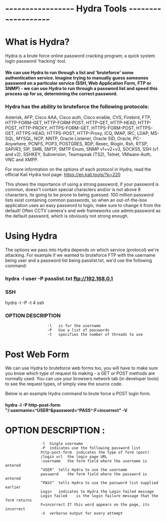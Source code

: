 



# ----------------- Hydra Tools -------------------

# What is Hydra?
Hydra is a brute force online password cracking program; a quick system login password 'hacking' tool.

#### We can use Hydra to run through a list and 'bruteforce' some authentication service. Imagine trying to manually guess someones password on a particular service (SSH, Web Application Form, FTP or SNMP) - we can use Hydra to run through a password list and speed this process up for us, determining the correct password.

### Hydra has the ability to bruteforce the following protocols:
Asterisk, AFP, Cisco AAA, Cisco auth, Cisco enable, CVS, Firebird, FTP,  HTTP-FORM-GET, HTTP-FORM-POST, HTTP-GET, HTTP-HEAD, HTTP-POST, HTTP-PROXY, HTTPS-FORM-GET, HTTPS-FORM-POST, HTTPS-GET, HTTPS-HEAD, HTTPS-POST, HTTP-Proxy, ICQ, IMAP, IRC, LDAP, MS-SQL, MYSQL, NCP, NNTP, Oracle Listener, Oracle SID, Oracle, PC-Anywhere, PCNFS, POP3, POSTGRES, RDP, Rexec, Rlogin, Rsh, RTSP, SAP/R3, SIP, SMB, SMTP, SMTP Enum, SNMP v1+v2+v3, SOCKS5, SSH (v1 and v2), SSHKEY, Subversion, Teamspeak (TS2), Telnet, VMware-Auth, VNC and XMPP.

For more information on the options of each protocol in Hydra, read the official Kali Hydra tool page: https://en.kali.tools/?p=220

This shows the importance of using a strong password, if your password is common, doesn't contain special characters and/or is not above 8 characters, its going to be prone to being guessed. 100 million password lists exist containing common passwords, so when an out-of-the-box application uses an easy password to login, make sure to change it from the default! Often CCTV camera's and web frameworks use admin:password as the default password, which is obviously not strong enough.


# Using Hydra
The options we pass into Hydra depends on which service (protocol) we're attacking. For example if we wanted to bruteforce FTP with the username being user and a password list being passlist.txt, we'd use the following command:

### hydra -l user -P passlist.txt ftp://192.168.0.1



### SSH

hydra -l <username> -P <full path to pass> <ip> -t 4 ssh

### OPTION	DESCRIPTION
                       -l	is for the username
                       -P	Use a list of passwords
                       -t	specifies the number of threads to use

# Post Web Form

We can use Hydra to bruteforce web forms too, you will have to make sure you know which type of request its making - a GET or POST methods are normally used. You can use your browsers network tab (in developer tools) to see the request types, of simply view the source code.

Below is an example Hydra command to brute force a POST login form.

#### hydra -l <username> -P <password list> <ip> http-post-form "/<login url>:username=^USER^&password=^PASS^:F=incorrect" -V

# OPTION	DESCRIPTION :
                    -l	Single username
                    -P	indicates use the following password list
                    http-post-form	indicates the type of form (post)
                    /login url	the login page URL
                    :username	the form field where the username is entered
                    ^USER^	tells Hydra to use the username
                    password	the form field where the password is entered
                    ^PASS^	tells Hydra to use the password list supplied earlier
                    Login	indicates to Hydra the Login failed message
                    Login failed	is the login failure message that the form returns
                    F=incorrect	If this word appears on the page, its incorrect
                    -V	verborse output for every attempt
  
